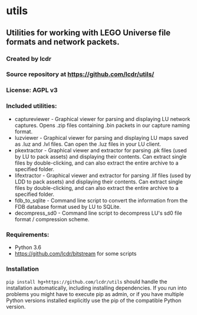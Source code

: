 # utils
## Utilities for working with LEGO Universe file formats and network packets.
### Created by lcdr
### Source repository at https://github.com/lcdr/utils/
### License: AGPL v3

### Included utilities:

* captureviewer - Graphical viewer for parsing and displaying LU network captures. Opens .zip files containing .bin packets in our capture naming format.
* luzviewer - Graphical viewer for parsing and displaying LU maps saved as .luz and .lvl files. Can open the .luz files in your LU client.
* pkextractor - Graphical viewer and extractor for parsing .pk files (used by LU to pack assets) and displaying their contents. Can extract single files by double-clicking, and can also extract the entire archive to a specified folder.
* lifextractor - Graphical viewer and extractor for parsing .lif files (used by LDD to pack assets) and displaying their contents. Can extract single files by double-clicking, and can also extract the entire archive to a specified folder.
* fdb_to_sqlite - Command line script to convert the information from the FDB database format used by LU to SQLite.
* decompress_sd0 - Command line script to decompress LU's sd0 file format / compression scheme.

### Requirements:
* Python 3.6
* https://github.com/lcdr/bitstream for some scripts

### Installation

`pip install hg+https://github.com/lcdr/utils` should handle the installation automatically, including installing dependencies. If you run into problems you might have to execute pip as admin, or if you have multiple Python versions installed explicitly use the pip of the compatible Python version.
